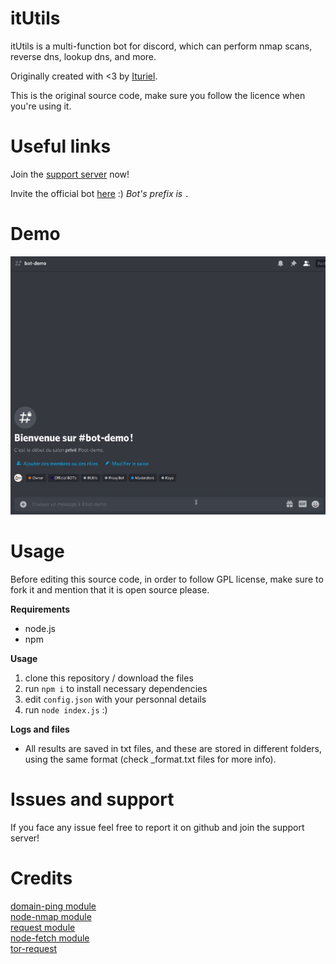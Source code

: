 # itUtils
itUtils is a multi-function bot for discord, which can perform nmap scans, reverse dns, lookup dns, and more.

Originally created with <3 by [Ituriel](https://github.com/nulledituriel).

This is the original source code, make sure you follow the licence when you're using it.

# Useful links
Join the [support server](https://discord.gg/rX8mmXrQce) now!

Invite the official bot [here](https://discord.com/api/oauth2/authorize?client_id=809382260544372747&permissions=8&scope=bot) :) *Bot's prefix is `.`*

# Demo
![Demo](demo.gif)

# Usage
Before editing this source code, in order to follow GPL license, make sure to fork it and mention that it is open source please.

**Requirements**
- node.js
- npm

**Usage**
1. clone this repository / download the files
2. run `npm i` to install necessary dependencies
3. edit `config.json` with your personnal details
4. run `node index.js` :)

**Logs and files**
- All results are saved in txt files, and these are stored in different folders, using the same format (check <method>_format.txt files for more info).

# Issues and support
If you face any issue feel free to report it on github and join the support server!

# Credits
[domain-ping module](https://github.com/ricardonunesdev/domain-ping)\
[node-nmap module](https://github.com/harryhorton/node-nmap)\
[request module](https://github.com/request/request)\
[node-fetch module](https://github.com/node-fetch/node-fetch)\
[tor-request](https://github.com/talmobi/tor-request)
